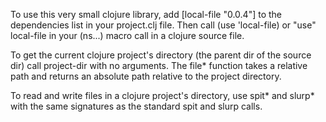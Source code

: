 To use this very small clojure library, add [local-file "0.0.4"] to the dependencies list in your project.clj file. Then call (use 'local-file) or "use" local-file in your (ns...) macro call in a clojure source file.

To get the current clojure project's directory (the parent dir of the source dir) call project-dir with no arguments. The file* function takes a relative path and returns an absolute path relative to the project directory.

To read and write files in a clojure project's directory, use spit* and slurp* with the same signatures as the standard spit and slurp calls.
  
